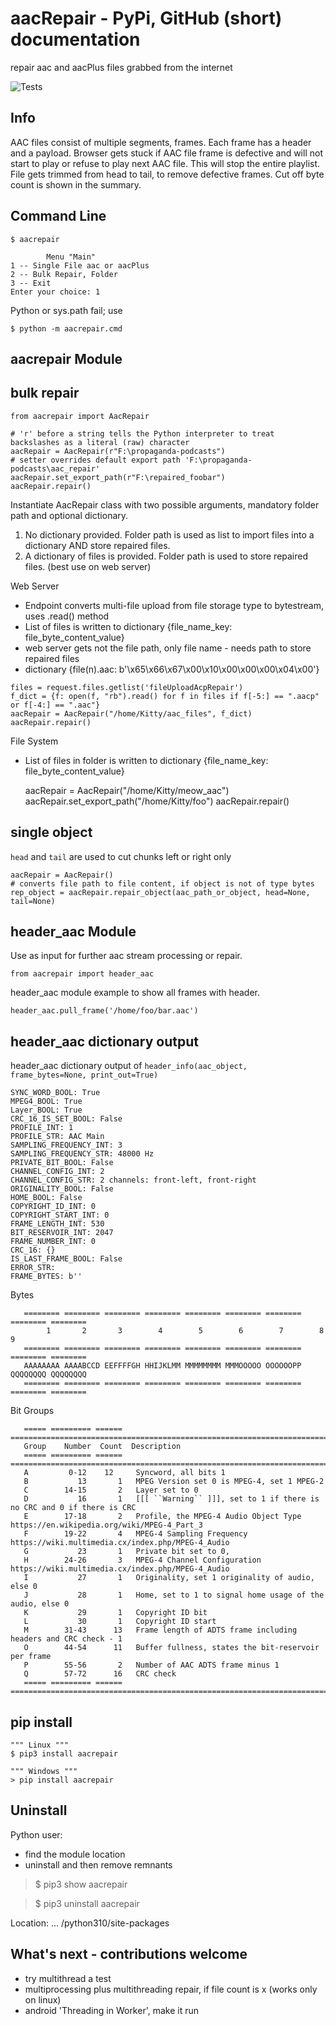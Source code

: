 aacRepair - PyPi, GitHub (short) documentation
==============================================
repair aac and aacPlus files grabbed from the internet

![Tests](https://github.com/44xtc44/aacRepair/actions/workflows/tests.yml/badge.svg?branch=dev)

Info
----
AAC files consist of multiple segments, frames. Each frame has a header and a payload. 
Browser gets stuck if AAC file frame is defective and will not start to play or refuse to play next AAC file.
This will stop the entire playlist.
File gets trimmed from head to tail, to remove defective frames. 
Cut off byte count is shown in the summary.

Command Line
------------
    
    $ aacrepair

            Menu "Main"
    1 -- Single File aac or aacPlus
    2 -- Bulk Repair, Folder
    3 -- Exit
    Enter your choice: 1

Python or sys.path fail; use 

    $ python -m aacrepair.cmd


aacrepair Module 
----------------

bulk repair
-----------

    from aacrepair import AacRepair
    
    # 'r' before a string tells the Python interpreter to treat backslashes as a literal (raw) character
    aacRepair = AacRepair(r"F:\propaganda-podcasts")
    # setter overrides default export path 'F:\propaganda-podcasts\aac_repair' 
    aacRepair.set_export_path(r"F:\repaired_foobar")
    aacRepair.repair()
    
Instantiate AacRepair class with two possible arguments, mandatory folder path and optional dictionary. 
1. No dictionary provided. Folder path is used as list to import files into a dictionary AND store repaired files.
2. A dictionary of files is provided. Folder path is used to store repaired files. (best use on web server)


Web Server
   * Endpoint converts multi-file upload from file storage type to bytestream, uses .read() method
   * List of files is written to dictionary {file_name_key: file_byte_content_value}
   * web server gets not the file path, only file name - needs path to store repaired files
   * dictionary {file(n).aac: b'\x65\x66\x67\x00\x10\x00\x00\x00\x04\x00'}

    files = request.files.getlist('fileUploadAcpRepair')
    f_dict = {f: open(f, "rb").read() for f in files if f[-5:] == ".aacp" or f[-4:] == ".aac"}
    aacRepair = AacRepair("/home/Kitty/aac_files", f_dict)
    aacRepair.repair()

File System
* List of files in folder is written to dictionary {file_name_key: file_byte_content_value}


     aacRepair = AacRepair("/home/Kitty/meow_aac")
     aacRepair.set_export_path("/home/Kitty/foo")
     aacRepair.repair()

single object
-------------

``head`` and ``tail`` are used to cut chunks left or right only

    aacRepair = AacRepair()
    # converts file path to file content, if object is not of type bytes
    rep_object = aacRepair.repair_object(aac_path_or_object, head=None, tail=None)


header_aac Module
-----------------
Use as input for further aac stream processing or repair.

    from aacrepair import header_aac

header_aac module example to show all frames with header.

    header_aac.pull_frame('/home/foo/bar.aac')


header_aac dictionary output
----------------------------

header_aac dictionary output of ``header_info(aac_object, frame_bytes=None, print_out=True)``

    SYNC_WORD_BOOL: True 
    MPEG4_BOOL: True 
    Layer_BOOL: True 
    CRC_16_IS_SET_BOOL: False 
    PROFILE_INT: 1 
    PROFILE_STR: AAC Main 
    SAMPLING_FREQUENCY_INT: 3 
    SAMPLING_FREQUENCY_STR: 48000 Hz 
    PRIVATE_BIT_BOOL: False 
    CHANNEL_CONFIG_INT: 2 
    CHANNEL_CONFIG_STR: 2 channels: front-left, front-right 
    ORIGINALITY_BOOL: False 
    HOME_BOOL: False 
    COPYRIGHT_ID_INT: 0 
    COPYRIGHT_START_INT: 0 
    FRAME_LENGTH_INT: 530 
    BIT_RESERVOIR_INT: 2047 
    FRAME_NUMBER_INT: 0 
    CRC_16: {} 
    IS_LAST_FRAME_BOOL: False 
    ERROR_STR:  
    FRAME_BYTES: b'' 


Bytes

       ======== ======== ======== ======== ======== ======== ======== ======== ========
            1       2       3        4        5        6        7        8        9
       ======== ======== ======== ======== ======== ======== ======== ======== ========
       AAAAAAAA AAAABCCD EEFFFFGH HHIJKLMM MMMMMMMM MMMOOOOO OOOOOOPP QQQQQQQQ QQQQQQQQ
       ======== ======== ======== ======== ======== ======== ======== ======== ========

Bit Groups

       ===== ========= ====== ====================================================================================
       Group    Number  Count  Description
       ===== ========= ====== ====================================================================================
       A         0-12    12 	Syncword, all bits 1
       B           13       1 	MPEG Version set 0 is MPEG-4, set 1 MPEG-2
       C        14-15       2 	Layer set to 0
       D           16       1 	[[[ ``Warning`` ]]], set to 1 if there is no CRC and 0 if there is CRC
       E        17-18       2 	Profile, the MPEG-4 Audio Object Type https://en.wikipedia.org/wiki/MPEG-4_Part_3
       F        19-22       4 	MPEG-4 Sampling Frequency  https://wiki.multimedia.cx/index.php/MPEG-4_Audio
       G           23       1 	Private bit set to 0,
       H        24-26       3 	MPEG-4 Channel Configuration https://wiki.multimedia.cx/index.php/MPEG-4_Audio
       I           27       1 	Originality, set 1 originality of audio, else 0
       J           28       1 	Home, set to 1 to signal home usage of the audio, else 0
       K           29       1 	Copyright ID bit
       L           30       1 	Copyright ID start
       M        31-43      13 	Frame length of ADTS frame including headers and CRC check - 1
       O        44-54      11 	Buffer fullness, states the bit-reservoir per frame
       P        55-56       2 	Number of AAC ADTS frame minus 1
       Q        57-72      16 	CRC check
       ===== ========= ====== ====================================================================================


pip install
-----------
    """ Linux """
    $ pip3 install aacrepair

    """ Windows """
    > pip install aacrepair


Uninstall
---------
Python user:

* find the module location
* uninstall and then remove remnants

>$ pip3 show aacrepair

>$ pip3 uninstall aacrepair

Location: ... /python310/site-packages

What's next - contributions welcome
-----------------------------------
- try multithread a test
- multiprocessing plus multithreading repair, if file count is x (works only on linux)
- android 'Threading in Worker', make it run
